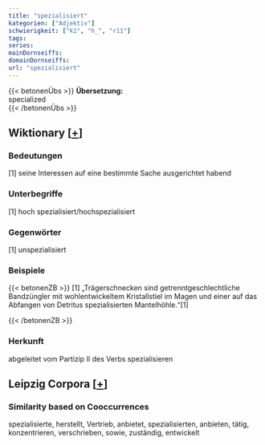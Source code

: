 ```yaml
---
title: "spezialisiert"
kategorien: ["Adjektiv"]
schwierigkeit: ["k1", "h_", "r11"]
tags:
series:
mainDornseiffs:
domainDornseiffs:
url: "spezialisiert"
---
```


{{< betonenÜbs >}}
**Übersetzung:**  
specialized  
{{< /betonenÜbs >}}

## Wiktionary [[+](https://de.wiktionary.org/wiki/spezialisiert)]

### Bedeutungen
[1] seine Interessen auf eine bestimmte Sache ausgerichtet habend  

### Unterbegriffe
[1] hoch spezialisiert/hochspezialisiert  

### Gegenwörter
[1] unspezialisiert  

### Beispiele
{{< betonenZB >}}
[1] „Trägerschnecken sind getrenntgeschlechtliche Bandzüngler mit wohlentwickeltem Kristallstiel im Magen und einer auf das Abfangen von Detritus spezialisierten Mantelhöhle.“[1]  

{{< /betonenZB >}}
### Herkunft
abgeleitet vom Partizip II des Verbs spezialisieren  


## Leipzig Corpora [[+](https://corpora.uni-leipzig.de/en/res?word=spezialisiert&corpusId=deu_newscrawl-public_2018)]


### Similarity based on Cooccurrences
spezialisierte, herstellt, Vertrieb, anbietet, spezialisierten, anbieten, tätig, konzentrieren, verschrieben, sowie, zuständig, entwickelt

